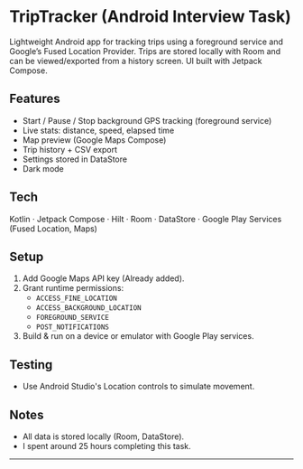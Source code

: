 # TripTracker (Android Interview Task)

Lightweight Android app for tracking trips using a foreground service and Google’s Fused Location
Provider. Trips are stored locally with Room and can be viewed/exported from a history screen. UI
built with Jetpack Compose.

## Features

- Start / Pause / Stop background GPS tracking (foreground service)
- Live stats: distance, speed, elapsed time
- Map preview (Google Maps Compose)
- Trip history + CSV export
- Settings stored in DataStore
- Dark mode

## Tech

Kotlin · Jetpack Compose · Hilt · Room · DataStore · Google Play Services (Fused Location, Maps)

## Setup

1. Add Google Maps API key (Already added).
2. Grant runtime permissions:
    - `ACCESS_FINE_LOCATION`
    - `ACCESS_BACKGROUND_LOCATION`
    - `FOREGROUND_SERVICE`
    - `POST_NOTIFICATIONS`
3. Build & run on a device or emulator with Google Play services.

## Testing

- Use Android Studio's Location controls to simulate movement.

## Notes

- All data is stored locally (Room, DataStore).
- I spent around 25 hours completing this task.

---